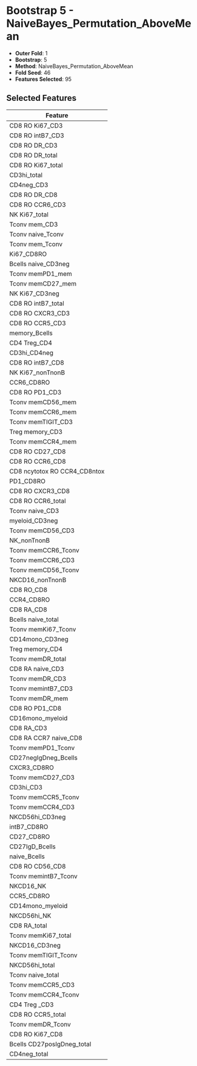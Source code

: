 # Bootstrap 5 - NaiveBayes_Permutation_AboveMean

- **Outer Fold**: 1
- **Bootstrap**: 5
- **Method**: NaiveBayes_Permutation_AboveMean
- **Fold Seed**: 46
- **Features Selected**: 95

## Selected Features

| Feature |
|---------|
| CD8  RO Ki67_CD3 |
| CD8 RO intB7_CD3 |
| CD8 RO DR_CD3 |
| CD8 RO DR_total |
| CD8 RO Ki67_total |
| CD3hi_total |
| CD4neg_CD3 |
| CD8 RO DR_CD8 |
| CD8 RO CCR6_CD3 |
| NK Ki67_total |
| Tconv mem_CD3 |
| Tconv naive_Tconv |
| Tconv mem_Tconv |
| Ki67_CD8RO |
| Bcells naive_CD3neg |
| Tconv memPD1_mem |
| Tconv memCD27_mem |
| NK Ki67_CD3neg |
| CD8 RO intB7_total |
| CD8 RO CXCR3_CD3 |
| CD8 RO CCR5_CD3 |
| memory_Bcells |
| CD4 Treg_CD4 |
| CD3hi_CD4neg |
| CD8 RO intB7_CD8 |
| NK Ki67_nonTnonB |
| CCR6_CD8RO |
| CD8 RO PD1_CD3 |
| Tconv memCD56_mem |
| Tconv memCCR6_mem |
| Tconv memTIGIT_CD3 |
| Treg memory_CD3 |
| Tconv memCCR4_mem |
| CD8 RO CD27_CD8 |
| CD8 RO CCR6_CD8 |
| CD8 ncytotox RO CCR4_CD8ntox |
| PD1_CD8RO |
| CD8 RO CXCR3_CD8 |
| CD8 RO CCR6_total |
| Tconv naive_CD3 |
| myeloid_CD3neg |
| Tconv memCD56_CD3 |
| NK_nonTnonB |
| Tconv memCCR6_Tconv |
| Tconv memCCR6_CD3 |
| Tconv memCD56_Tconv |
| NKCD16_nonTnonB |
| CD8 RO_CD8 |
| CCR4_CD8RO |
| CD8 RA_CD8 |
| Bcells naive_total |
| Tconv memKi67_Tconv |
| CD14mono_CD3neg |
| Treg memory_CD4 |
| Tconv memDR_total |
| CD8 RA naive_CD3 |
| Tconv memDR_CD3 |
| Tconv memintB7_CD3 |
| Tconv memDR_mem |
| CD8 RO PD1_CD8 |
| CD16mono_myeloid |
| CD8 RA_CD3 |
| CD8 RA CCR7 naive_CD8 |
| Tconv memPD1_Tconv |
| CD27negIgDneg_Bcells |
| CXCR3_CD8RO |
| Tconv memCD27_CD3 |
| CD3hi_CD3 |
| Tconv memCCR5_Tconv |
| Tconv memCCR4_CD3 |
| NKCD56hi_CD3neg |
| intB7_CD8RO |
| CD27_CD8RO |
| CD27IgD_Bcells |
| naive_Bcells |
| CD8 RO CD56_CD8 |
| Tconv memintB7_Tconv |
| NKCD16_NK |
| CCR5_CD8RO |
| CD14mono_myeloid |
| NKCD56hi_NK |
| CD8 RA_total |
| Tconv memKi67_total |
| NKCD16_CD3neg |
| Tconv memTIGIT_Tconv |
| NKCD56hi_total |
| Tconv naive_total |
| Tconv memCCR5_CD3 |
| Tconv memCCR4_Tconv |
| CD4 Treg _CD3 |
| CD8 RO CCR5_total |
| Tconv memDR_Tconv |
| CD8 RO Ki67_CD8 |
| Bcells CD27posIgDneg_total |
| CD4neg_total |
